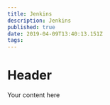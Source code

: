 ```yaml
---
title: Jenkins
description: Jenkins
published: true
date: 2019-04-09T13:40:13.151Z
tags: 
---
```


# Header

Your content here